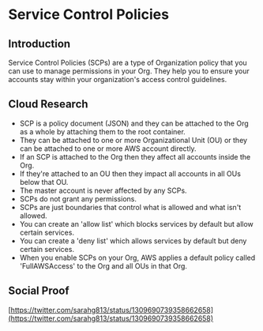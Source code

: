# Service Control Policies

## Introduction

Service Control Policies (SCPs) are a type of Organization policy that you can use to manage permissions in your Org. They help you to ensure your accounts stay within your organization's access control guidelines.


## Cloud Research

- SCP is a policy document (JSON) and they can be attached to the Org as a whole by attaching them to the root container.
- They can be attached to one or more Organizational Unit (OU) or they can be attached to one or more AWS account directly. 
- If an SCP is attached to the Org then they affect all accounts inside the Org.
- If they're attached to an OU then they impact all accounts in all OUs below that OU.
- The master account is never affected by any SCPs. 
- SCPs do not grant any permissions.
- SCPs are just boundaries that control what is allowed and what isn't allowed.
- You can create an 'allow list' which blocks services by default but allow certain services.
- You can create a 'deny list' which allows services by default but deny certain services. 
- When you enable SCPs on your Org, AWS applies a default policy called 'FullAWSAccess' to the Org and all OUs in that Org. 


## Social Proof

[https://twitter.com/sarahg813/status/1309690739358662658](https://twitter.com/sarahg813/status/1309690739358662658)
